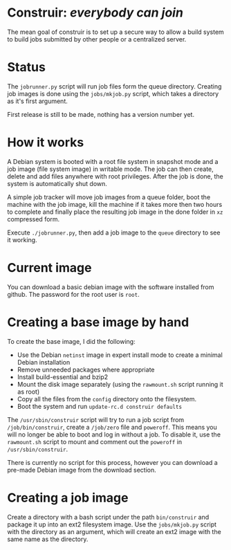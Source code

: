 Construir: _everybody can join_
===============================
The mean goal of construir is to set up a secure way to allow a build system to build jobs submitted by other people or a centralized server.


Status
=======
The `jobrunner.py` script will run job files form the queue directory. Creating job images is done using the `jobs/mkjob.py` script, which takes a directory as it's first argument.

First release is still to be made, nothing has a version number yet.

How it works
============
A Debian system is booted with a root file system in snapshot mode and a job image (file system image) in writable mode. The job can then create, delete and add files anywhere with root privileges. After the job is done, the system is automatically shut down.

A simple job tracker will move job images from a queue folder, boot the machine with the job image, kill the machine if it takes more then two hours to complete and finally place the resulting job image in the done folder in `xz` compressed form.

Execute `./jobrunner.py`, then add a job image to the `queue` directory to see it working.


Current image
=============
You can download a basic debian image with the software installed from github. The password for the root user is `root`.


Creating a base image by hand
=============================
To create the base image, I did the following:

 - Use the Debian `netinst` image in expert install mode to create a minimal Debian installation
 - Remove unneeded packages where appropriate
 - Install build-essential and bzip2
 - Mount the disk image separately (using the `rawmount.sh` script running it as root)
 - Copy all the files from the `config` directory onto the filesystem.
 - Boot the system and run `update-rc.d construir defaults`

The `/usr/sbin/construir` script will try to run a job script from `/job/bin/construir`,
create a `/job/zero` file and `poweroff`.
This means you will no longer be able to boot and log in without a job. 
To disable it, use the `rawmount.sh` script to mount and comment out
the `poweroff` in `/usr/sbin/construir`. 

There is currently no script for this process, however you can download a pre-made Debian image from the download section.

Creating a job image
====================
Create a directory with a bash script under the path `bin/construir` and package it up into an ext2 filesystem image. Use the `jobs/mkjob.py` script with the directory as an argument, which will create an ext2 image with the same name as the directory.


